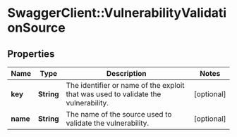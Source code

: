 # SwaggerClient::VulnerabilityValidationSource

## Properties
Name | Type | Description | Notes
------------ | ------------- | ------------- | -------------
**key** | **String** | The identifier or name of the exploit that was used to validate the vulnerability. | [optional] 
**name** | **String** | The name of the source used to validate the vulnerability. | [optional] 

